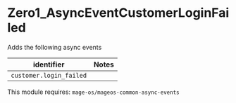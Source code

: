 # Zero1_AsyncEventCustomerLoginFailed

Adds the following async events

| identifier | Notes |
|-|-|
| `customer.login_failed` | |

This module requires: `mage-os/mageos-common-async-events`
